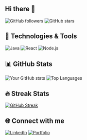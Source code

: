 ## Hi there 👋

![GitHub followers](https://img.shields.io/github/followers/username?label=Followers&style=social)
![GitHub stars](https://img.shields.io/github/stars/username?label=Stars&style=social)

## 🔧 Technologies & Tools
![Java](https://img.shields.io/badge/Java-ED8B00?style=for-the-badge&logo=java&logoColor=white)
![React](https://img.shields.io/badge/React-20232A?style=for-the-badge&logo=react&logoColor=61DAFB)
![Node.js](https://img.shields.io/badge/Node.js-339933?style=for-the-badge&logo=node.js&logoColor=white)

## 📊 GitHub Stats
![Your GitHub stats](https://github-readme-stats.vercel.app/api?username=username&show_icons=true&theme=radical)
![Top Languages](https://github-readme-stats.vercel.app/api/top-langs/?username=username&layout=compact&theme=radical)

## 🔥 Streak Stats
[![GitHub Streak](https://streak-stats.demolab.com/?user=username&theme=dark)](https://git.io/streak-stats)

## 🌐 Connect with me
[![LinkedIn](https://img.shields.io/badge/LinkedIn-0A66C2?style=for-the-badge&logo=linkedin&logoColor=white)](https://linkedin.com/in/username)
[![Portfolio](https://img.shields.io/badge/Portfolio-000000?style=for-the-badge&logo=About.me&logoColor=white)](https://yourportfolio.com)
